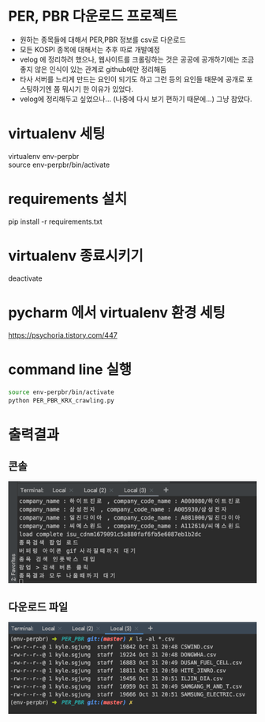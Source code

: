 # PER, PBR 다운로드 프로젝트
- 원하는 종목들에 대해서 PER,PBR 정보를 csv로 다운로드 
- 모든 KOSPI 종목에 대해서는 추후 따로 개발예정
- velog 에 정리하려 했으나, 웹사이트를 크롤링하는 것은 공공에 공개하기에는 조금 좋지 않은 인식이 있는 관계로 github에만 정리해둠
- 타사 서버를 느리게 만드는 요인이 되기도 하고 그런 등의 요인들 때문에 공개로 포스팅하기엔 쫌 뭐시기 한 이유가 있었다. 
- velog에 정리해두고 싶었으나... (나중에 다시 보기 편하기 때문에...) 그냥 참았다.

# virtualenv 세팅
virtualenv env-perpbr  
source env-perpbr/bin/activate

# requirements 설치
pip install -r requirements.txt

# virtualenv 종료시키기
deactivate

# pycharm 에서 virtualenv 환경 세팅
https://psychoria.tistory.com/447

# command line 실행
```bash
source env-perpbr/bin/activate
python PER_PBR_KRX_crawling.py
```

# 출력결과
## 콘솔
![이미지](./md/img/1.png)

## 다운로드 파일
![이미지](./md/img/2.png)



